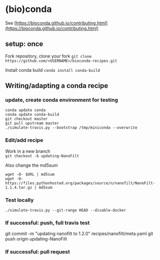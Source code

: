 # (bio)conda

See [https://bioconda.github.io/contributing.html](https://bioconda.github.io/contributing.html)

## setup: once
Fork repository, clone your fork
`git clone https://github.com/<USERNAME>/bioconda-recipes.git`

Install conda build
`conda install conda-build`

## Writing/adapting a conda recipe

### update, create conda environment for testing
```
conda update conda
conda update conda-build
git checkout master
git pull upstream master
./simulate-travis.py --bootstrap /tmp/miniconda --overwrite
```

### Edit/add recipe

Work in a new branch  
`git checkout -b updating-NanoFilt`

Also change the md5sum
```
wget -O- $URL | md5sum
wget -O- https://files.pythonhosted.org/packages/source/n/nanofilt/NanoFilt-1.1.4.tar.gz | md5sum
```


### Test locally
`./simulate-travis.py --git-range HEAD --disable-docker`

### If successful: push, full travis test
git commit -m "updating nanofilt to 1.2.0" recipes/nanofilt/meta.yaml
git push origin updating-NanoFilt

### If successful: pull request
